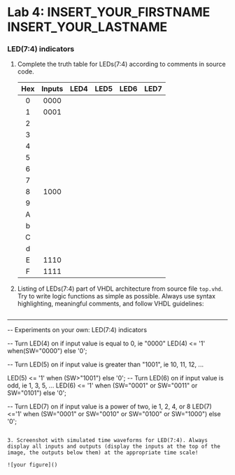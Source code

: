 # Lab 4: INSERT_YOUR_FIRSTNAME INSERT_YOUR_LASTNAME

### LED(7:4) indicators

1. Complete the truth table for LEDs(7:4) according to comments in source code.

   | **Hex** | **Inputs** | **LED4** | **LED5** | **LED6** | **LED7** |
   | :-: | :-: | :-: | :-: | :-: | :-: |
   | 0 | 0000 |  |  |  |  |
   | 1 | 0001 |  |  |  |  |
   | 2 |      |  |  |  |  |
   | 3 |      |  |  |  |  |
   | 4 |      |  |  |  |  |
   | 5 |      |  |  |  |  |
   | 6 |      |  |  |  |  |
   | 7 |      |  |  |  |  |
   | 8 | 1000 |  |  |  |  |
   | 9 |      |  |  |  |  |
   | A |      |  |  |  |  |
   | b |      |  |  |  |  |
   | C |      |  |  |  |  |
   | d |      |  |  |  |  |
   | E | 1110 |  |  |  |  |
   | F | 1111 |  |  |  |  |

2. Listing of LEDs(7:4) part of VHDL architecture from source file `top.vhd`. Try to write logic functions as simple as possible. Always use syntax highlighting, meaningful comments, and follow VHDL guidelines:

   ```vhdl
  --------------------------------------------------------------------
-- Experiments on your own: LED(7:4) indicators

-- Turn LED(4) on if input value is equal to 0, ie "0000"
 LED(4) <= '1' when(SW="0000") else '0';

-- Turn LED(5) on if input value is greater than "1001", ie 10, 11, 12, ...

LED(5) <= '1' when  (SW>"1001") else '0';
-- Turn LED(6) on if input value is odd, ie 1, 3, 5, ...
LED(6) <= '1' when  (SW="0001" or SW="0011" or SW="0101") else '0';

-- Turn LED(7) on if input value is a power of two, ie 1, 2, 4, or 8
 LED(7) <='1' when  (SW="0001" or SW="0010" or SW="0100" or SW="1000") else '0';

   ```

3. Screenshot with simulated time waveforms for LED(7:4). Always display all inputs and outputs (display the inputs at the top of the image, the outputs below them) at the appropriate time scale!

   ![your figure]()
